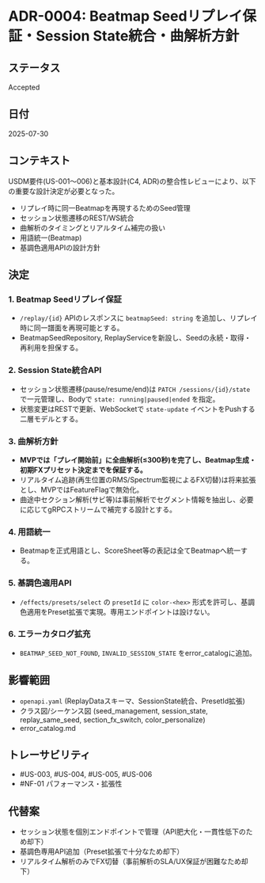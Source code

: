 # ADR-0004: Beatmap Seedリプレイ保証・Session State統合・曲解析方針

## ステータス
Accepted

## 日付
2025-07-30

## コンテキスト
USDM要件(US-001〜006)と基本設計(C4, ADR)の整合性レビューにより、以下の重要な設計決定が必要となった。

- リプレイ時に同一Beatmapを再現するためのSeed管理
- セッション状態遷移のREST/WS統合
- 曲解析のタイミングとリアルタイム補完の扱い
- 用語統一(Beatmap)
- 基調色適用APIの設計方針

## 決定

### 1. Beatmap Seedリプレイ保証
- `/replay/{id}` APIのレスポンスに `beatmapSeed: string` を追加し、リプレイ時に同一譜面を再現可能とする。
- BeatmapSeedRepository, ReplayServiceを新設し、Seedの永続・取得・再利用を担保する。

### 2. Session State統合API
- セッション状態遷移(pause/resume/end)は `PATCH /sessions/{id}/state` で一元管理し、Bodyで `state: running|paused|ended` を指定。
- 状態変更はRESTで更新、WebSocketで `state-update` イベントをPushする二層モデルとする。

### 3. 曲解析方針
- **MVPでは「プレイ開始前」に全曲解析(≤300秒)を完了し、Beatmap生成・初期FXプリセット決定までを保証する。**
- リアルタイム追跡(再生位置のRMS/Spectrum監視によるFX切替)は将来拡張とし、MVPではFeatureFlagで無効化。
- 曲途中セクション解析(サビ等)は事前解析でセグメント情報を抽出し、必要に応じてgRPCストリームで補完する設計とする。

### 4. 用語統一
- Beatmapを正式用語とし、ScoreSheet等の表記は全てBeatmapへ統一する。

### 5. 基調色適用API
- `/effects/presets/select` の `presetId` に `color-<hex>` 形式を許可し、基調色適用をPreset拡張で実現。専用エンドポイントは設けない。

### 6. エラーカタログ拡充
- `BEATMAP_SEED_NOT_FOUND`, `INVALID_SESSION_STATE` をerror_catalogに追加。

## 影響範囲
- `openapi.yaml` (ReplayDataスキーマ、SessionState統合、PresetId拡張)
- クラス図/シーケンス図 (seed_management, session_state, replay_same_seed, section_fx_switch, color_personalize)
- error_catalog.md

## トレーサビリティ
- #US-003, #US-004, #US-005, #US-006
- #NF-01 パフォーマンス・拡張性

## 代替案
- セッション状態を個別エンドポイントで管理（API肥大化・一貫性低下のため却下）
- 基調色専用API追加（Preset拡張で十分なため却下）
- リアルタイム解析のみでFX切替（事前解析のSLA/UX保証が困難なため却下）
